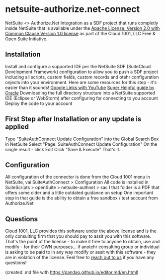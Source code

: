 # netsuite-authorize.net-connect
NetSuite <> Authorize.Net Integration as a SDF project that runs completly inside NetSuite that is available under the [Apache License, Version 2.0 with Common Clause Version 1.0 license](https://www.gocloud1001.com/cloud1001-software-licence/ "Apache License, Version 2.0 with Common Clause Version 1.0 license") as part of the Cloud 1001, LLC Free & Open Suite Initiative.

## Installation
Install and configure a supported IDE per the NetSuite SDF (SuiteCloud Development Framework) configuration to allow you to push a SDF project including all scripts, custom fields, custom records and otehr configuration onjects into your environment.
Here are some resources for this step - it's easier than it sounds!
[Google Links with YouTube](https://www.google.com/search?q=how+to+configure+eclipse+for+sdf "Google Links with YouTube")
[Super Helpful guide by Oracle](https://docs.oracle.com/cloud/latest/netsuitecs_gs/NSIDE/NSIDE.pdf "Super Helpful guide by Oracle")
Downloading the full directory structure into a NetSuite supported IDE (Eclipse or WebStorm) after configuring for connecting to you account
Deploy the code to your account

## First Step after Installation or any update is applied
Type "SuiteAuthConnect Update Configuration" into the Global Search Box in NetSuite
Select "Page: SuiteAuthConnect Update Configuration"
On the single result - click Edit
Click "Save & Execute"
That's it...

## Configuration
All configuration of the connector is done from the Cloud 1001 menu in NetSuite, vai SuiteAuthConnect > Configuration
All code is installed in SuiteScripts > openSuite > netsuite-authnet > sac
I that folder is a PDF that offers some older and a little outdated guidance on setup
One important step in that guide is the ability to obtain a free sandbox / test account from Authorize.Net


## Questions
Cloud 1001, LLC provides this software under the above license and is the only consulting firm that you should pay to assit you with this software.  That's the point of the license - to make it free to anyone to obtain, use and modify - for their OWN purposes...  if anotehr consulting group or individual is asking to be paid to in any way modify or assit with this software - they are in violation of the license.
Feel free to [reach out to us](https://www.gocloud1001.com "reach out to us") if you have any questions!

(created .md file with https://pandao.github.io/editor.md/en.html)